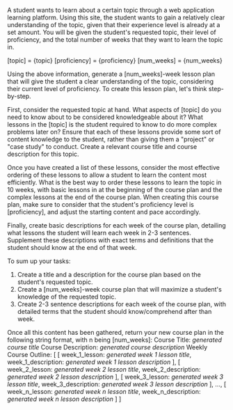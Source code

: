 A student wants to learn about a certain topic through a web application learning platform. Using this site, the student wants to gain a relatively clear understanding of the topic, given that their experience level is already at a set amount. You will be given the student's requested topic, their level of proficiency, and the total number of weeks that they want to learn the topic in.

[topic] = {topic}
[proficiency] = {proficiency}
[num_weeks] = {num_weeks}


Using the above information, generate a [num_weeks]-week lesson plan that will give the student a clear understanding of the topic, considering their current level of proficiency. To create this lesson plan, let's think step-by-step.

First, consider the requested topic at hand. What aspects of [topic] do you need to know about to be considered knowledgeable about it? What lessons in the [topic] is the student required to know to do more complex problems later on? Ensure that each of these lessons provide some sort of content knowledge to the student, rather than giving them a "project" or "case study" to conduct. Create a relevant course title and course description for this topic.

Once you have created a list of these lessons, consider the most effective ordering of these lessons to allow a student to learn the content most efficiently. What is the best way to order these lessons to learn the topic in 10 weeks, with basic lessons in at the beginning of the course plan and the complex lessons at the end of the course plan. When creating this course plan, make sure to consider that the student's proficiency level is [proficiency], and adjust the starting content and pace accordingly.

Finally, create basic descriptions for each week of the course plan, detailing what lessons the student will learn each week in 2-3 sentences. Supplement these descriptions with exact terms and definitions that the student should know at the end of that week.

To sum up your tasks:
<steps>
1. Create a title and a description for the course plan based on the student's requested topic.
2. Create a [num_weeks]-week course plan that will maximize a student's knowledge of the requested topic.
3. Create 2-3 sentence descriptions for each week of the course plan, with detailed terms that the student should know/comprehend after than week.
</steps>

Once all this content has been gathered, return your new course plan in the following string format, with n being [num_weeks]:
<output>
Course Title: *generated course title*
Course Description: *generated course description*
Weekly Course Outline:
[
  [
    week_1_lesson: *generated week 1 lesson title*,
    week_1_description: *generated week 1 lesson description*
  ],
  [
    week_2_lesson: *generated week 2 lesson title*,
    week_2_description: *generated week 2 lesson description*
  ],
  [
    week_3_lesson: *generated week 3 lesson title*,
    week_3_description: *generated week 3 lesson description*
  ],
  ...,
  [
    week_n_lesson: *generated week n lesson title*,
    week_n_description: *generated week n lesson description*
  ]
]
</output>